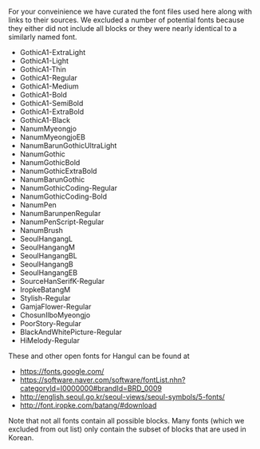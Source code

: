 For your conveinience we have curated the font files used here along with links to their sources. We excluded a number of potential fonts because they either did not include all blocks or they were nearly identical to a similarly named font.

- GothicA1-ExtraLight
- GothicA1-Light
- GothicA1-Thin
- GothicA1-Regular
- GothicA1-Medium
- GothicA1-Bold
- GothicA1-SemiBold
- GothicA1-ExtraBold
- GothicA1-Black
- NanumMyeongjo
- NanumMyeongjoEB
- NanumBarunGothicUltraLight
- NanumGothic
- NanumGothicBold
- NanumGothicExtraBold
- NanumBarunGothic
- NanumGothicCoding-Regular
- NanumGothicCoding-Bold
- NanumPen
- NanumBarunpenRegular
- NanumPenScript-Regular
- NanumBrush
- SeoulHangangL
- SeoulHangangM
- SeoulHangangBL
- SeoulHangangB
- SeoulHangangEB
- SourceHanSerifK-Regular
- IropkeBatangM
- Stylish-Regular
- GamjaFlower-Regular
- ChosunIlboMyeongjo
- PoorStory-Regular
- BlackAndWhitePicture-Regular
- HiMelody-Regular

These and other open fonts for Hangul can be found at
- https://fonts.google.com/
- https://software.naver.com/software/fontList.nhn?categoryId=I0000000#brandId=BRD_0009
- http://english.seoul.go.kr/seoul-views/seoul-symbols/5-fonts/
- http://font.iropke.com/batang/#download

Note that not all fonts contain all possible blocks. Many fonts (which we excluded from out list) only contain the subset of blocks that are used in Korean.
